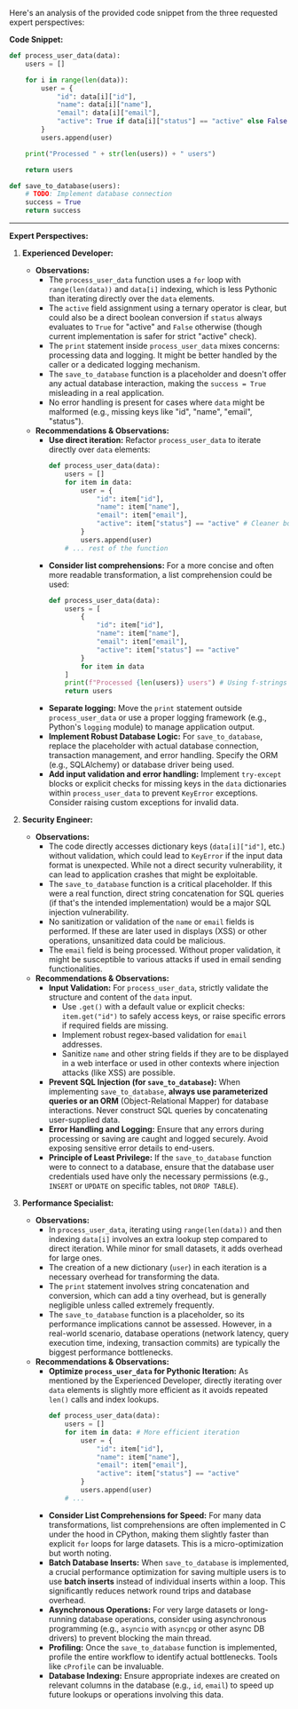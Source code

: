 Here's an analysis of the provided code snippet from the three requested expert perspectives:

**Code Snippet:**

```python
def process_user_data(data):
    users = []

    for i in range(len(data)):
        user = {
            "id": data[i]["id"],
            "name": data[i]["name"],
            "email": data[i]["email"],
            "active": True if data[i]["status"] == "active" else False
        }
        users.append(user)

    print("Processed " + str(len(users)) + " users")

    return users

def save_to_database(users):
    # TODO: Implement database connection
    success = True
    return success
```

---

**Expert Perspectives:**

1.  **Experienced Developer:**
    * **Observations:**
        * The `process_user_data` function uses a `for` loop with `range(len(data))` and `data[i]` indexing, which is less Pythonic than iterating directly over the `data` elements.
        * The `active` field assignment using a ternary operator is clear, but could also be a direct boolean conversion if `status` always evaluates to `True` for "active" and `False` otherwise (though current implementation is safer for strict "active" check).
        * The `print` statement inside `process_user_data` mixes concerns: processing data and logging. It might be better handled by the caller or a dedicated logging mechanism.
        * The `save_to_database` function is a placeholder and doesn't offer any actual database interaction, making the `success = True` misleading in a real application.
        * No error handling is present for cases where `data` might be malformed (e.g., missing keys like "id", "name", "email", "status").
    * **Recommendations & Observations:**
        * **Use direct iteration:** Refactor `process_user_data` to iterate directly over `data` elements:
            ```python
            def process_user_data(data):
                users = []
                for item in data:
                    user = {
                        "id": item["id"],
                        "name": item["name"],
                        "email": item["email"],
                        "active": item["status"] == "active" # Cleaner boolean assignment
                    }
                    users.append(user)
                # ... rest of the function
            ```
        * **Consider list comprehensions:** For a more concise and often more readable transformation, a list comprehension could be used:
            ```python
            def process_user_data(data):
                users = [
                    {
                        "id": item["id"],
                        "name": item["name"],
                        "email": item["email"],
                        "active": item["status"] == "active"
                    }
                    for item in data
                ]
                print(f"Processed {len(users)} users") # Using f-strings for cleaner output
                return users
            ```
        * **Separate logging:** Move the `print` statement outside `process_user_data` or use a proper logging framework (e.g., Python's `logging` module) to manage application output.
        * **Implement Robust Database Logic:** For `save_to_database`, replace the placeholder with actual database connection, transaction management, and error handling. Specify the ORM (e.g., SQLAlchemy) or database driver being used.
        * **Add input validation and error handling:** Implement `try-except` blocks or explicit checks for missing keys in the `data` dictionaries within `process_user_data` to prevent `KeyError` exceptions. Consider raising custom exceptions for invalid data.

2.  **Security Engineer:**
    * **Observations:**
        * The code directly accesses dictionary keys (`data[i]["id"]`, etc.) without validation, which could lead to `KeyError` if the input data format is unexpected. While not a direct security vulnerability, it can lead to application crashes that might be exploitable.
        * The `save_to_database` function is a critical placeholder. If this were a real function, direct string concatenation for SQL queries (if that's the intended implementation) would be a major SQL injection vulnerability.
        * No sanitization or validation of the `name` or `email` fields is performed. If these are later used in displays (XSS) or other operations, unsanitized data could be malicious.
        * The `email` field is being processed. Without proper validation, it might be susceptible to various attacks if used in email sending functionalities.
    * **Recommendations & Observations:**
        * **Input Validation:** For `process_user_data`, strictly validate the structure and content of the `data` input.
            * Use `.get()` with a default value or explicit checks: `item.get("id")` to safely access keys, or raise specific errors if required fields are missing.
            * Implement robust regex-based validation for `email` addresses.
            * Sanitize `name` and other string fields if they are to be displayed in a web interface or used in other contexts where injection attacks (like XSS) are possible.
        * **Prevent SQL Injection (for `save_to_database`):** When implementing `save_to_database`, **always use parameterized queries or an ORM** (Object-Relational Mapper) for database interactions. Never construct SQL queries by concatenating user-supplied data.
        * **Error Handling and Logging:** Ensure that any errors during processing or saving are caught and logged securely. Avoid exposing sensitive error details to end-users.
        * **Principle of Least Privilege:** If the `save_to_database` function were to connect to a database, ensure that the database user credentials used have only the necessary permissions (e.g., `INSERT` or `UPDATE` on specific tables, not `DROP TABLE`).

3.  **Performance Specialist:**
    * **Observations:**
        * In `process_user_data`, iterating using `range(len(data))` and then indexing `data[i]` involves an extra lookup step compared to direct iteration. While minor for small datasets, it adds overhead for large ones.
        * The creation of a new dictionary (`user`) in each iteration is a necessary overhead for transforming the data.
        * The `print` statement involves string concatenation and conversion, which can add a tiny overhead, but is generally negligible unless called extremely frequently.
        * The `save_to_database` function is a placeholder, so its performance implications cannot be assessed. However, in a real-world scenario, database operations (network latency, query execution time, indexing, transaction commits) are typically the biggest performance bottlenecks.
    * **Recommendations & Observations:**
        * **Optimize `process_user_data` for Pythonic Iteration:** As mentioned by the Experienced Developer, directly iterating over `data` elements is slightly more efficient as it avoids repeated `len()` calls and index lookups.
            ```python
            def process_user_data(data):
                users = []
                for item in data: # More efficient iteration
                    user = {
                        "id": item["id"],
                        "name": item["name"],
                        "email": item["email"],
                        "active": item["status"] == "active"
                    }
                    users.append(user)
                # ...
            ```
        * **Consider List Comprehensions for Speed:** For many data transformations, list comprehensions are often implemented in C under the hood in CPython, making them slightly faster than explicit `for` loops for large datasets. This is a micro-optimization but worth noting.
        * **Batch Database Inserts:** When `save_to_database` is implemented, a crucial performance optimization for saving multiple users is to use **batch inserts** instead of individual inserts within a loop. This significantly reduces network round trips and database overhead.
        * **Asynchronous Operations:** For very large datasets or long-running database operations, consider using asynchronous programming (e.g., `asyncio` with `asyncpg` or other async DB drivers) to prevent blocking the main thread.
        * **Profiling:** Once the `save_to_database` function is implemented, profile the entire workflow to identify actual bottlenecks. Tools like `cProfile` can be invaluable.
        * **Database Indexing:** Ensure appropriate indexes are created on relevant columns in the database (e.g., `id`, `email`) to speed up future lookups or operations involving this data.